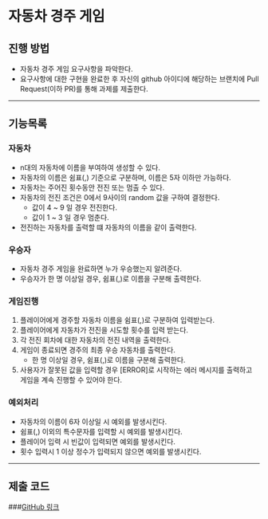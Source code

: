 # 자동차 경주 게임
## 진행 방법
* 자동차 경주 게임 요구사항을 파악한다.
* 요구사항에 대한 구현을 완료한 후 자신의 github 아이디에 해당하는 브랜치에 Pull Request(이하 PR)를 통해 과제를 제출한다.
---

## 기능목록
### 자동차
* n대의 자동차에 이름을 부여하여 생성할 수 있다.
* 자동차의 이름은 쉼표(,) 기준으로 구분하며, 이름은 5자 이하만 가능하다.
* 자동차는 주어진 횟수동안 전진 또는 멈출 수 있다.
* 자동차의 전진 조건은 0에서 9사이의 random 값을 구하여 결정한다.
    - 값이 4 ~ 9 일 경우 전진한다.
    - 값이 1 ~ 3 일 경우 멈춘다.
* 전진하는 자동차를 출력할 떄 자동차의 이름을 같이 출력한다.

### 우승자
* 자동차 경주 게임을 완료하면 누가 우승했는지 알려준다.
* 우승자가 한 명 이상일 경우, 쉼표(,)로 이름을 구분해 출력한다.

### 게임진행
1. 플레이어에게 경주할 자동차 이름을 쉼표(,)로 구분하여 입력받는다.
2. 플레이어에게 자동차가 전진을 시도할 횟수를 입력 받는다.
3. 각 전진 회차에 대한 자동차의 전진 내역을 출력한다.
4. 게임이 종료되면 경주의 최종 우승 자동차를 출력한다.
    - 한 명 이상일 경우, 쉼표(,)로 이름을 구분해 출력한다.
5. 사용자가 잘못된 값을 입력할 경우 [ERROR]로 시작하는 에러 메시지를 출력하고 게임을 계속 진행할 수 있어야 한다.

### 예외처리
* 자동차의 이름이 6자 이상일 시 예외를 발생시킨다.
* 쉼표(,) 이외의 특수문자를 입력할 시 예외를 발생시킨다.
* 플레이어 입력 시 빈값이 입력되면 예외를 발생시킨다.
* 횟수 입력시 1 이상 정수가 입력되지 않으면 예외를 발생시킨다.
---

## 제출 코드
###[GitHub 링크](https://github.com/moonjuhyeon/java-racingcar-precourse/tree/moonjuhyeon)